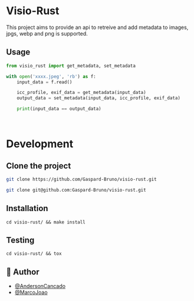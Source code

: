 # Visio-Rust

This project aims to provide an api to retreive and add metadata to images, jpgs, webp and png is supported.

## Usage

```python
from visio_rust import get_metadata, set_metadata

with open('xxxx.jpeg', 'rb') as f:
    input_data = f.read()

    icc_profile, exif_data = get_metadata(input_data)
    output_data = set_metadata(input_data, icc_profile, exif_data)

    print(input_data == output_data)

```
<br/>

# Development
## Clone the project

```bash
git clone https://github.com/Gaspard-Bruno/visio-rust.git
```

```bash
git clone git@github.com:Gaspard-Bruno/visio-rust.git
```

## Installation
```
cd visio-rust/ && make install
```

## Testing
```
cd visio-rust/ && tox
```

## 🚀 Author
- [@AndersonCancado](https://www.github.com/andycancado)
- [@MarcoJoao](https://www.github.com/marcojoao)
